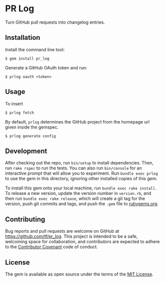 # PR Log

Turn GitHub pull requests into changelog entries.

## Installation

Install the command line tool:

    $ gem install pr_log

Generate a GitHub OAuth token and run:

    $ prlog oauth <token>

## Usage

To insert 

    $ prlog fetch 

By default, `prlog` determines the GitHub project from the homepage
url given inside the gemspec.

    $ prlog generate config

## Development

After checking out the repo, run `bin/setup` to install
dependencies. Then, run `rake rspec` to run the tests. You can also
run `bin/console` for an interactive prompt that will allow you to
experiment. Run `bundle exec prlog` to use the gem in this directory,
ignoring other installed copies of this gem.

To install this gem onto your local machine, run `bundle exec rake
install`. To release a new version, update the version number in
`version.rb`, and then run `bundle exec rake release`, which will
create a git tag for the version, push git commits and tags, and push
the `.gem` file to [rubygems.org](https://rubygems.org).

## Contributing

Bug reports and pull requests are welcome on GitHub at
https://github.com/tf/pr_log. This project is intended to be a
safe, welcoming space for collaboration, and contributors are expected
to adhere to the [Contributor Covenant](contributor-covenant.org) code
of conduct.

## License

The gem is available as open source under the terms of the
[MIT License](http://opensource.org/licenses/MIT).

